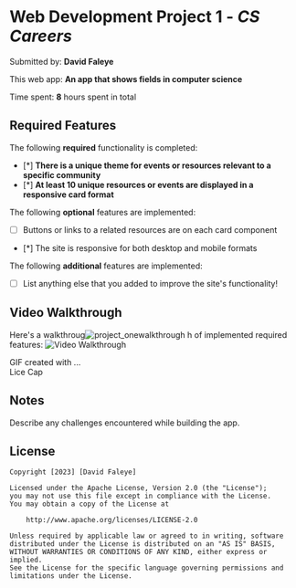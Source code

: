 # Web Development Project 1 - *CS Careers*

Submitted by: **David Faleye**

This web app: **An app that shows fields in computer science**

Time spent: **8** hours spent in total

## Required Features

The following **required** functionality is completed:

- [*] **There is a unique theme for events or resources relevant to a specific community**
- [*] **At least 10 unique resources or events are displayed in a responsive card format**

The following **optional** features are implemented:

- [ ] Buttons or links to a related resources are on each card component
- [*] The site is responsive for both desktop and mobile formats

The following **additional** features are implemented:

* [ ] List anything else that you added to improve the site's functionality!

## Video Walkthrough

Here's a walkthroug![project_onewalkthrough](https://github.com/Davidfaleye360/project_1/assets/132557877/14306e50-eb5b-4069-8f44-fca49c0b61eb)
h of implemented required features:
<img src='https://github.com/Davidfaleye360/project_1/assets/132557877/14306e50-eb5b-4069-8f44-fca49c0b61eb' title='Video Walkthrough' width='' alt='Video Walkthrough' />

GIF created with ...  
Lice Cap
## Notes

Describe any challenges encountered while building the app.

## License

    Copyright [2023] [David Faleye]

    Licensed under the Apache License, Version 2.0 (the "License");
    you may not use this file except in compliance with the License.
    You may obtain a copy of the License at

        http://www.apache.org/licenses/LICENSE-2.0

    Unless required by applicable law or agreed to in writing, software
    distributed under the License is distributed on an "AS IS" BASIS,
    WITHOUT WARRANTIES OR CONDITIONS OF ANY KIND, either express or implied.
    See the License for the specific language governing permissions and
    limitations under the License.
